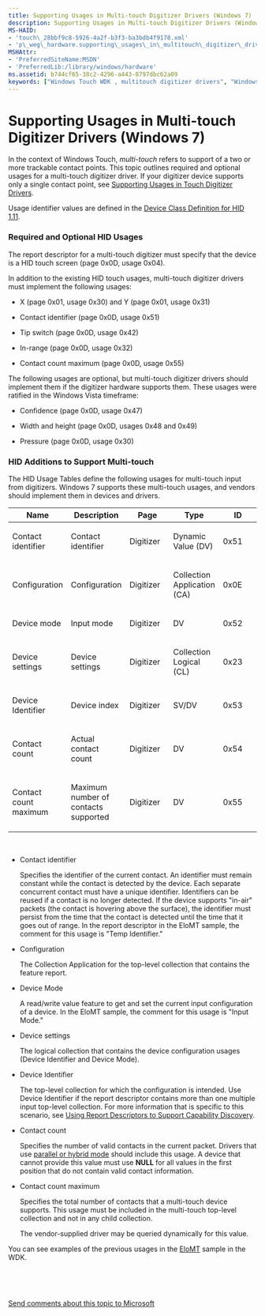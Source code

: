 ```yaml
---
title: Supporting Usages in Multi-touch Digitizer Drivers (Windows 7)
description: Supporting Usages in Multi-touch Digitizer Drivers (Windows 7)
MS-HAID:
- 'touch\_28bbf9c8-5926-4a2f-b3f3-ba3bdb4f9178.xml'
- 'p\_weg\_hardware.supporting\_usages\_in\_multitouch\_digitizer\_drivers'
MSHAttr:
- 'PreferredSiteName:MSDN'
- 'PreferredLib:/library/windows/hardware'
ms.assetid: b744cf65-38c2-4296-a443-8797dbc62a09
keywords: ["Windows Touch WDK , multitouch digitizer drivers", "Windows Touch WDK , multitouch digitizer drivers, HID usages", "Windows Touch WDK , multitouch digitizer drivers, HID additions", "multitouch digitizer drivers WDK"]
---
```


# Supporting Usages in Multi-touch Digitizer Drivers (Windows 7)


In the context of Windows Touch, *multi-touch* refers to support of a two or more trackable contact points. This topic outlines required and optional usages for a multi-touch digitizer driver. If your digitizer device supports only a single contact point, see [Supporting Usages in Touch Digitizer Drivers](supporting-usages-in-touch-digitizer-drivers.md).

Usage identifier values are defined in the [Device Class Definition for HID 1.11](http://go.microsoft.com/fwlink/p/?linkid=155094).

### <a href="" id="required-and-optional-hid-usages"></a> Required and Optional HID Usages

The report descriptor for a multi-touch digitizer must specify that the device is a HID touch screen (page 0x0D, usage 0x04).

In addition to the existing HID touch usages, multi-touch digitizer drivers must implement the following usages:

-   X (page 0x01, usage 0x30) and Y (page 0x01, usage 0x31)

-   Contact identifier (page 0x0D, usage 0x51)

-   Tip switch (page 0x0D, usage 0x42)

-   In-range (page 0x0D, usage 0x32)

-   Contact count maximum (page 0x0D, usage 0x55)

The following usages are optional, but multi-touch digitizer drivers should implement them if the digitizer hardware supports them. These usages were ratified in the Windows Vista timeframe:

-   Confidence (page 0x0D, usage 0x47)

-   Width and height (page 0x0D, usages 0x48 and 0x49)

-   Pressure (page 0x0D, usage 0x30)

### <a href="" id="hid-additions-to-support-multitouch"></a> HID Additions to Support Multi-touch

The HID Usage Tables define the following usages for multi-touch input from digitizers. Windows 7 supports these multi-touch usages, and vendors should implement them in devices and drivers.

<table>
<colgroup>
<col width="20%" />
<col width="20%" />
<col width="20%" />
<col width="20%" />
<col width="20%" />
</colgroup>
<thead>
<tr class="header">
<th>Name</th>
<th>Description</th>
<th>Page</th>
<th>Type</th>
<th>ID</th>
</tr>
</thead>
<tbody>
<tr class="odd">
<td><p>Contact identifier</p></td>
<td><p>Contact identifier</p></td>
<td><p>Digitizer</p></td>
<td><p>Dynamic Value (DV)</p></td>
<td><p>0x51</p></td>
</tr>
<tr class="even">
<td><p>Configuration</p></td>
<td><p>Configuration</p></td>
<td><p>Digitizer</p></td>
<td><p>Collection Application (CA)</p></td>
<td><p>0x0E</p></td>
</tr>
<tr class="odd">
<td><p>Device mode</p></td>
<td><p>Input mode</p></td>
<td><p>Digitizer</p></td>
<td><p>DV</p></td>
<td><p>0x52</p></td>
</tr>
<tr class="even">
<td><p>Device settings</p></td>
<td><p>Device settings</p></td>
<td><p>Digitizer</p></td>
<td><p>Collection Logical (CL)</p></td>
<td><p>0x23</p></td>
</tr>
<tr class="odd">
<td><p>Device Identifier</p></td>
<td><p>Device index</p></td>
<td><p>Digitizer</p></td>
<td><p>SV/DV</p></td>
<td><p>0x53</p></td>
</tr>
<tr class="even">
<td><p>Contact count</p></td>
<td><p>Actual contact count</p></td>
<td><p>Digitizer</p></td>
<td><p>DV</p></td>
<td><p>0x54</p></td>
</tr>
<tr class="odd">
<td><p>Contact count maximum</p></td>
<td><p>Maximum number of contacts supported</p></td>
<td><p>Digitizer</p></td>
<td><p>DV</p></td>
<td><p>0x55</p></td>
</tr>
</tbody>
</table>

 

-   Contact identifier

    Specifies the identifier of the current contact. An identifier must remain constant while the contact is detected by the device. Each separate concurrent contact must have a unique identifier. Identifiers can be reused if a contact is no longer detected. If the device supports "in-air" packets (the contact is hovering above the surface), the identifier must persist from the time that the contact is detected until the time that it goes out of range. In the report descriptor in the EloMT sample, the comment for this usage is "Temp Identifier."

-   Configuration

    The Collection Application for the top-level collection that contains the feature report.

-   Device Mode

    A read/write value feature to get and set the current input configuration of a device. In the EloMT sample, the comment for this usage is "Input Mode."

-   Device settings

    The logical collection that contains the device configuration usages (Device Identifier and Device Mode).

-   Device Identifier

    The top-level collection for which the configuration is intended. Use Device Identifier if the report descriptor contains more than one multiple input top-level collection. For more information that is specific to this scenario, see [Using Report Descriptors to Support Capability Discovery](using-report-descriptors-to-support-capability-discovery.md).

-   Contact count

    Specifies the number of valid contacts in the current packet. Drivers that use [parallel or hybrid mode](selecting-packet-reporting-modes-in-multitouch-drivers.md) should include this usage. A device that cannot provide this value must use **NULL** for all values in the first position that do not contain valid contact information.

-   Contact count maximum

    Specifies the total number of contacts that a multi-touch device supports. This usage must be included in the multi-touch top-level collection and not in any child collection.

    The vendor-supplied driver may be queried dynamically for this value.

You can see examples of the previous usages in the [EloMT](elotouch-driver.md) sample in the WDK.

 

 

[Send comments about this topic to Microsoft](mailto:wsddocfb@microsoft.com?subject=Documentation%20feedback%20%5Bp_WEG_Hardware\p_weg_hardware%5D:%20Supporting%20Usages%20in%20Multi-touch%20Digitizer%20Drivers%20%28Windows%207%29%20%20RELEASE:%20%285/9/2016%29&body=%0A%0APRIVACY%20STATEMENT%0A%0AWe%20use%20your%20feedback%20to%20improve%20the%20documentation.%20We%20don't%20use%20your%20email%20address%20for%20any%20other%20purpose,%20and%20we'll%20remove%20your%20email%20address%20from%20our%20system%20after%20the%20issue%20that%20you're%20reporting%20is%20fixed.%20While%20we're%20working%20to%20fix%20this%20issue,%20we%20might%20send%20you%20an%20email%20message%20to%20ask%20for%20more%20info.%20Later,%20we%20might%20also%20send%20you%20an%20email%20message%20to%20let%20you%20know%20that%20we've%20addressed%20your%20feedback.%0A%0AFor%20more%20info%20about%20Microsoft's%20privacy%20policy,%20see%20http://privacy.microsoft.com/default.aspx. "Send comments about this topic to Microsoft")





